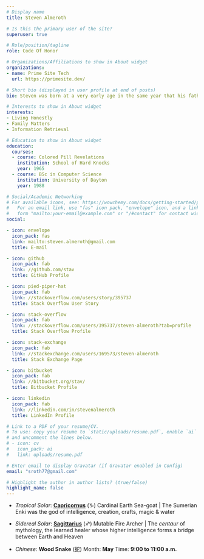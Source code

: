 ```yaml
---
# Display name
title: Steven Almeroth

# Is this the primary user of the site?
superuser: true

# Role/position/tagline
role: Code Of Honor

# Organizations/Affiliations to show in About widget
organizations:
- name: Prime Site Tech
  url: https://primesite.dev/

# Short bio (displayed in user profile at end of posts)
bio: Steven was born at a very early age in the same year that his father, Peter, began working for Hewlett-Packard in Chicago and within a dozen years together completed Adventure.

# Interests to show in About widget
interests:
- Living Honestly
- Family Matters
- Information Retrieval

# Education to show in About widget
education:
  courses:
  - course: Colored Pill Revelations
    institution: School of Hard Knocks
    year: 1965
  - course: BSc in Computer Science
    institution: University of Dayton
    year: 1988

# Social/Academic Networking
# For available icons, see: https://wowchemy.com/docs/getting-started/page-builder/#icons
#   For an email link, use "fas" icon pack, "envelope" icon, and a link in the
#   form "mailto:your-email@example.com" or "/#contact" for contact widget.
social:

- icon: envelope
  icon_pack: fas
  link: mailto:steven.almeroth@gmail.com
  title: E-mail

- icon: github
  icon_pack: fab
  link: //github.com/stav
  title: GitHub Profile

- icon: pied-piper-hat
  icon_pack: fab
  link: //stackoverflow.com/users/story/395737
  title: Stack Overflow User Story

- icon: stack-overflow
  icon_pack: fab
  link: //stackoverflow.com/users/395737/steven-almeroth?tab=profile
  title: Stack Overflow Profile

- icon: stack-exchange
  icon_pack: fab
  link: //stackexchange.com/users/169573/steven-almeroth
  title: Stack Exchange Page

- icon: bitbucket
  icon_pack: fab
  link: //bitbucket.org/stav/
  title: Bitbucket Profile

- icon: linkedin
  icon_pack: fab
  link: //linkedin.com/in/stevenalmeroth
  title: LinkedIn Profile

# Link to a PDF of your resume/CV.
# To use: copy your resume to `static/uploads/resume.pdf`, enable `ai` icons in `params.toml`, 
# and uncomment the lines below.
# - icon: cv
#   icon_pack: ai
#   link: uploads/resume.pdf

# Enter email to display Gravatar (if Gravatar enabled in Config)
email: "sroth77@gmail.com"

# Highlight the author in author lists? (true/false)
highlight_name: false
---
```


* _Tropical Solar_: [**Capricornus**](https://en.wikipedia.org/wiki/Capricorn_(astrology) "Capricornus @ Wikipedia") (♑) Cardinal Earth Sea-goat
  | The Sumerian Enki was the god of intelligence, creation, crafts, magic & water

* _Sidereal Solar_: [**Sagittarius**](https://en.wikipedia.org/wiki/Sagittarius_(astrology) "Sagittarius @ Wikipedia") (♐) Mutable Fire Archer
  | The *centaur* of mythology, the learned healer whose higher intelligence forms a bridge between Earth and Heaven

* _Chinese_: **Wood Snake** (蛇) Month: **May** Time: **9:00 to 11:00 a.m.**
